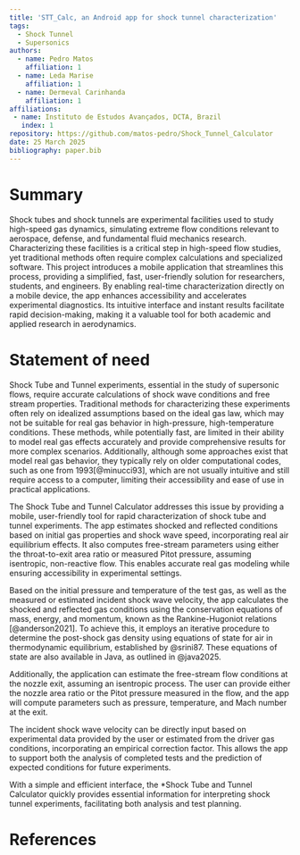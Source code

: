 ```yaml
---
title: 'STT_Calc, an Android app for shock tunnel characterization'
tags:
  - Shock Tunnel
  - Supersonics
authors:
  - name: Pedro Matos
    affiliation: 1
  - name: Leda Marise
    affiliation: 1
  - name: Dermeval Carinhanda
    affiliation: 1
affiliations:
 - name: Instituto de Estudos Avançados, DCTA, Brazil
   index: 1
repository: https://github.com/matos-pedro/Shock_Tunnel_Calculator
date: 25 March 2025
bibliography: paper.bib
---
```

# Summary

Shock tubes and shock tunnels are experimental facilities used to study high-speed gas dynamics, simulating extreme flow conditions relevant to aerospace, defense, and fundamental fluid mechanics research. Characterizing these facilities is a critical step in high-speed flow studies, yet traditional methods often require complex calculations and specialized software. This project introduces a mobile application that streamlines this process, providing a simplified, fast, user-friendly solution for researchers, students, and engineers. By enabling real-time characterization directly on a mobile device, the app enhances accessibility and accelerates experimental diagnostics. Its intuitive interface and instant results facilitate rapid decision-making, making it a valuable tool for both academic and applied research in aerodynamics.

# Statement of need

Shock Tube and Tunnel experiments, essential in the study of supersonic flows, require accurate calculations of shock wave conditions and free stream properties. Traditional methods for characterizing these experiments often rely on idealized assumptions based on the ideal gas law, which may not be suitable for real gas behavior in high-pressure, high-temperature conditions. These methods, while potentially fast, are limited in their ability to model real gas effects accurately and provide comprehensive results for more complex scenarios. Additionally, although some approaches exist that model real gas behavior, they typically rely on older computational codes, such as one from 1993[@minucci93], which are not usually intuitive and still require access to a computer, limiting their accessibility and ease of use in practical applications.

The Shock Tube and Tunnel Calculator addresses this issue by providing a mobile, user-friendly tool for rapid characterization of shock tube and tunnel experiments. The app estimates shocked and reflected conditions based on initial gas properties and shock wave speed, incorporating real air equilibrium effects. It also computes free-stream parameters using either the throat-to-exit area ratio or measured Pitot pressure, assuming isentropic, non-reactive flow. This enables accurate real gas modeling while ensuring accessibility in experimental settings.

Based on the initial pressure and temperature of the test gas, as well as the measured or estimated incident shock wave velocity, the app calculates the shocked and reflected gas conditions using the conservation equations of mass, energy, and momentum, known as the Rankine-Hugoniot relations [@anderson2021]. To achieve this, it employs an iterative procedure to determine the post-shock gas density using equations of state for air in thermodynamic equilibrium, established by @srini87. These equations of state are also available in Java, as outlined in @java2025.

Additionally, the application can estimate the free-stream flow conditions at the nozzle exit, assuming an isentropic process. The user can provide either the nozzle area ratio or the Pitot pressure measured in the flow, and the app will compute parameters such as pressure, temperature, and Mach number at the exit.

The incident shock wave velocity can be directly input based on experimental data provided by the user or estimated from the driver gas conditions, incorporating an empirical correction factor. This allows the app to support both the analysis of completed tests and the prediction of expected conditions for future experiments.

With a simple and efficient interface, the *Shock Tube and Tunnel Calculator quickly provides essential information for interpreting shock tunnel experiments, facilitating both analysis and test planning.




# References
